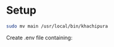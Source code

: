 
# Setup

```bash
sudo mv main /usr/local/bin/khachipura
```

Create .env file containing:

```

```
